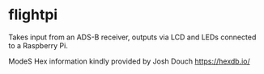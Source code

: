 # flightpi
Takes input from an ADS-B receiver, outputs via LCD and LEDs connected to a Raspberry Pi.

ModeS Hex information kindly provided by Josh Douch https://hexdb.io/
